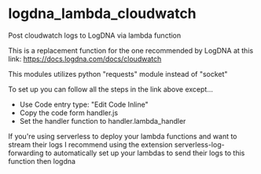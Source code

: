 # logdna_lambda_cloudwatch
Post cloudwatch logs to LogDNA via lambda function

This is a replacement function for the one recommended by LogDNA at this link:
https://docs.logdna.com/docs/cloudwatch

This modules utilizes python "requests" module instead of "socket"

To set up you can follow all the steps in the link above except...
- Use Code entry type: "Edit Code Inline"
- Copy the code form handler.js
- Set the handler function to handler.lambda_handler

If you're using serverless to deploy your lambda functions and want to stream their logs I recommend using the extension serverless-log-forwarding to automatically set up your lambdas to send their logs to this function then logdna

